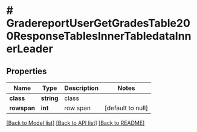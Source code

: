 # # GradereportUserGetGradesTable200ResponseTablesInnerTabledataInnerLeader

## Properties

Name | Type | Description | Notes
------------ | ------------- | ------------- | -------------
**class** | **string** | class |
**rowspan** | **int** | row span | [default to null]

[[Back to Model list]](../../README.md#models) [[Back to API list]](../../README.md#endpoints) [[Back to README]](../../README.md)
